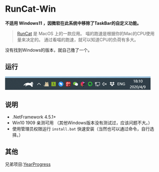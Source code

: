 # RunCat-Win

**不适用 Windows11 ，因微软在此系统中移除了TaskBar的自定义功能。**

>[RunCat](https://itunes.apple.com/nz/app/runcat/id1429033973?mt=12&ref=appinn) 是 MacOS 上的一款应用。
>喵的跑速是根据你的Mac的CPU使用量来决定的。
>通过看喵的跑速，就可以知道CPU的负荷有多大。

没有找到Windows的版本，就自己撸了一个。

## 运行

![cat](images/demo.gif)

## 说明
* .NetFramework 4.5.1+
* Win10 1909 亲测可用 （其他Windows版本没有测试过，应该问题不大。）
* 使用管理员权限运行 `install.bat` 快速安装（当然也可以通过命令，自行选择。）

## 其他

兄弟项目:[YearProgress](https://github.com/sunthx/YearProgress)
